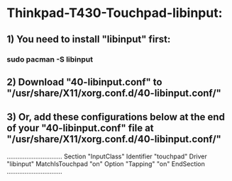 # Thinkpad-T430-Touchpad-libinput:

## 1) You need to install "libinput" first:
### sudo pacman -S libinput

## 2) Download "40-libinput.conf" to "/usr/share/X11/xorg.conf.d/40-libinput.conf/"

## 3) Or, add these configurations below at the end of your "40-libinput.conf" file at "/usr/share/X11/xorg.conf.d/40-libinput.conf/"

...............................
Section "InputClass"
    Identifier "touchpad"
    Driver "libinput"
    MatchIsTouchpad "on"
    Option "Tapping" "on"
EndSection
...............................

